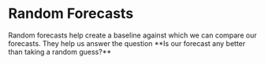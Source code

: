 # Random Forecasts

<p>
Random forecasts help create a baseline against which we can compare our forecasts. They help us answer the question **Is our forecast any better than taking a random guess?**
</p>
